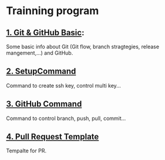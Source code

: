 # **Trainning program**

## [1. Git & GitHub Basic](./GitAndGitHubBasic.md):
 Some basic info about Git (Git flow, branch stragtegies, release mangement,...) and GitHub.

 ## [2. SetupCommand](./SetupCommand.md)
 Command to create ssh key, control multi key...

## [3. GitHub Command](./GitHubCommand.md)
Command to control branch, push, pull, commit...

## [4. Pull Request Template](./PullRequestTemplate.md)
Tempalte for PR.
